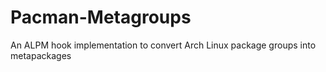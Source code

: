 # Pacman-Metagroups
An ALPM hook implementation to convert Arch Linux package groups into metapackages

